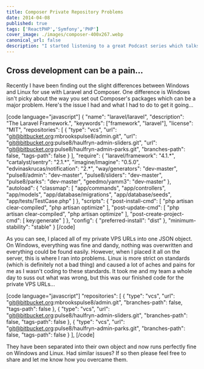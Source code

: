 ```yaml
---
title: Composer Private Repository Problems
date: 2014-04-08
published: true
tags: ['ReactPHP','Symfony','PHP']
cover_image: ./images/composer-400x267.webp
canonical_url: false
description: "I started listening to a great Podcast series which talks a lot about different PHP and server technologies and on one of the later episodes, they talk about ReactPHP."
---
```


## Cross development can be a pain...

Recently I have been finding out the slight differences between Windows and Linux for use with Laravel and Composer. One difference is Windows isn't picky about the way you set out Composer's packages which can be a major problem. Here's the issue I had and what I had to do to get it going...

[code language="javascript"] { "name": "laravel/laravel", "description": "The Laravel Framework.", "keywords": ["framework", "laravel"], "license": "MIT", "repositories": [ { "type": "vcs", "url": "git@bitbucket.org:mbrookspulse8/admin.git", "url": "git@bitbucket.org:pulse8/haulfryn-admin-sliders.git", "url": "git@bitbucket.org:pulse8/haulfryn-admin-parks.git", "branches-path": false, "tags-path": false } ], "require": { "laravel/framework": "4.1.\*", "cartalyst/sentry": "2.1.\*", "imagine/Imagine": "0.5.0", "edvinaskrucas/notification": "2.\*", "way/generators": "dev-master", "pulse8/admin": "dev-master", "pulse8/sliders": "dev-master", "pulse8/parks": "dev-master", "geedmo/yamm3": "dev-master" }, "autoload": { "classmap": [ "app/commands", "app/controllers", "app/models", "app/database/migrations", "app/database/seeds", "app/tests/TestCase.php" ] }, "scripts": { "post-install-cmd": [ "php artisan clear-compiled", "php artisan optimize" ], "post-update-cmd": [ "php artisan clear-compiled", "php artisan optimize" ], "post-create-project-cmd": [ key:generate" ] }, "config": { "preferred-install": "dist" }, "minimum-stability": "stable" } [/code]

As you can see, I placed all of my private VPS URLs into one JSON object. On Windows, everything was fine and dandy, nothing was overwritten and everything could be found easily. However, when I placed it all on the server, this is where I ran into problems. Linux is more strict on standards (which is definitely not a bad thing) and caused a lot of aches and pains for me as I wasn't coding to these standards. It took me and my team a whole day to suss out what was wrong, but this was our finished code for the private VPS URLs...

[code language="javascript"] "repositories": [ { "type": "vcs", "url": "git@bitbucket.org:mbrookspulse8/admin.git", "branches-path": false, "tags-path": false }, { "type": "vcs", "url": "git@bitbucket.org:pulse8/haulfryn-admin-sliders.git", "branches-path": false, "tags-path": false }, { "type": "vcs", "url": "git@bitbucket.org:pulse8/haulfryn-admin-parks.git", "branches-path": false, "tags-path": false } ], [/code]

They have been separated into their own object and now runs perfectly fine on Windows and Linux. Had similar issues? If so then please feel free to share and let me know how you overcame them.

